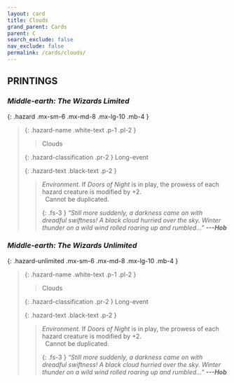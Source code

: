 ```yaml
---
layout: card
title: Clouds
grand_parent: Cards
parent: C
search_exclude: false
nav_exclude: false
permalink: /cards/clouds/
---
```


## PRINTINGS


### _Middle-earth: The Wizards Limited_

{: .hazard .mx-sm-6 .mx-md-8 .mx-lg-10 .mb-4 }
> {: .hazard-name .white-text .p-1 .pl-2 }
> > <div class="hazard-mp"></div>
> > <div class="card-name">Clouds</div>
>
> {: .hazard-classification .pr-2 }
> Long-event
>
> {: .hazard-text .black-text .p-2 }
> > _Environment._ If _Doors of Night_ is in play, the prowess of each hazard creature is modified by +2. <br>&ensp;Cannot be duplicated. 
> > 
> > {: .fs-3 } 
> > _“Still more suddenly, a darkness came on with dreadful swiftness! A black cloud hurried over the sky. Winter thunder on a wild wind rolled roaring up and rumbled...”_ ***---&#65279;Hob*** 
>

### _Middle-earth: The Wizards Unlimited_

{: .hazard-unlimited .mx-sm-6 .mx-md-8 .mx-lg-10 .mb-4 }
> {: .hazard-name .white-text .p-1 .pl-2 }
> > <div class="hazard-mp"></div>
> > <div class="card-name">Clouds</div>
>
> {: .hazard-classification .pr-2 }
> Long-event
>
> {: .hazard-text .black-text .p-2 }
> > _Environment._ If _Doors of Night_ is in play, the prowess of each hazard creature is modified by +2. <br>&ensp;Cannot be duplicated. 
> > 
> > {: .fs-3 } 
> > _“Still more suddenly, a darkness came on with dreadful swiftness! A black cloud hurried over the sky. Winter thunder on a wild wind rolled roaring up and rumbled...”_ ***---&#65279;Hob*** 
>
